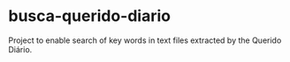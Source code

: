 # busca-querido-diario
Project to enable search of key words in text files extracted by the Querido Diário.
